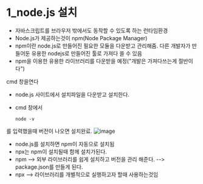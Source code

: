 # 1_node.js 설치
* 자바스크립트를 브라우저 밖에서도 동작할 수 있도록 하는 런타임환경
* Node.js가 제공하는것이 npm(Node Package Manager)
* npm이란 node.js로 만들어진 필요한 모듈을 다운받고 관리해줌. 다른 개발자가 만들어둔 유용한 nodejs로 만들어진 툴로 가져다 쓸 수 있음
* npm을 이용한 유용한 라이브러리를 다운받을 예정("개발은 가져다쓰는게 절반이다")

cmd 창을연다

* node.js 사이트에서 설치파일을 다운받고 설치한다.
* cmd 창에서

  ```
  node -v
  ```
를 입력했을때 버전이 나오면 설치완료.
![image](https://github.com/manbock/node.js/assets/145514177/b2381b24-f601-47b7-b117-9db377c1e55b)

* node.js를 설치하면 npm이 자동으로 설치됨
* npx는 npm이 설치될때 함께 설치가된다.
* npm --> 외부 라이브러리를 쉽게 설치하고 버전을 관리 해준다. --> package.json를 만들게 된다.
* npx --> 라이브러리를 개별적으로 실행하고자 할때 사용하는것임
